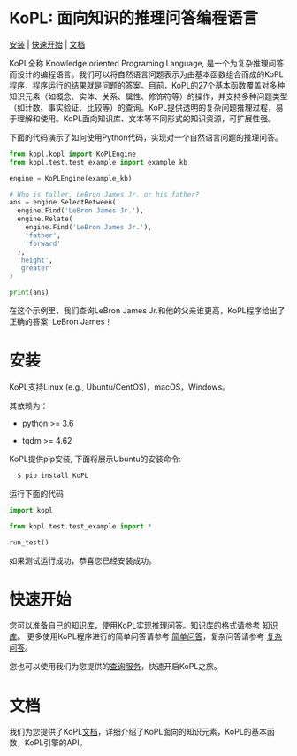 # KoPL: 面向知识的推理问答编程语言 

[安装](#安装) | [快速开始](#快速开始) | [文档](#文档)

KoPL全称 Knowledge oriented Programing Language, 是一个为复杂推理问答而设计的编程语言。我们可以将自然语言问题表示为由基本函数组合而成的KoPL程序，程序运行的结果就是问题的答案。目前，KoPL的27个基本函数覆盖对多种知识元素（如概念、实体、关系、属性、修饰符等）的操作，并支持多种问题类型（如计数、事实验证、比较等）的查询。KoPL提供透明的复杂问题推理过程，易于理解和使用。KoPL面向知识库、文本等不同形式的知识资源，可扩展性强。

下面的代码演示了如何使用Python代码，实现对一个自然语言问题的推理问答。

```python
from kopl.kopl import KoPLEngine
from kopl.test.test_example import example_kb

engine = KoPLEngine(example_kb)

# Who is taller, LeBron James Jr. or his father?
ans = engine.SelectBetween(
  engine.Find('LeBron James Jr.'),
  engine.Relate(
    engine.Find('LeBron James Jr.'),
    'father',
    'forward'
  ),
  'height',
  'greater'
)

print(ans)

```

在这个示例里，我们查询LeBron James Jr.和他的父亲谁更高，KoPL程序给出了正确的答案: LeBron James！

# 安装

KoPL支持Linux (e.g., Ubuntu/CentOS)，macOS，Windows。

其依赖为：

* python >= 3.6

* tqdm >= 4.62


KoPL提供pip安装, 下面将展示Ubuntu的安装命令:

```bash
  $ pip install KoPL
```

运行下面的代码

```python
import kopl

from kopl.test.test_example import *

run_test()
```
如果测试运行成功，恭喜您已经安装成功。

# 快速开始
您可以准备自己的知识库，使用KoPL实现推理问答。知识库的格式请参考 [知识库](http://166.111.68.66:33080/doc/4_helloworld.html#id1)。
更多使用KoPL程序进行的简单问答请参考 [简单问答](http://166.111.68.66:33080/doc/5_example.html#id2)，复杂问答请参考 [复杂问答](http://166.111.68.66:33080/doc/5_example.html#id8)。

您也可以使用我们为您提供的[查询服务](http://166.111.68.66:33080/queryService)，快速开启KoPL之旅。

# 文档
我们为您提供了KoPL[文档](http://166.111.68.66:33080/doc/index.html)，详细介绍了KoPL面向的知识元素，KoPL的基本函数，KoPL引擎的API。
